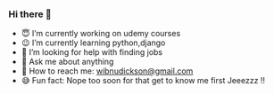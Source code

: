 ### Hi there 👋

- :innocent: I’m currently working on udemy courses
- :wink: I’m currently learning python,django
- 🤔 I’m looking for help with finding jobs
- 💬 Ask me about anything
- :pencil: How to reach me: wibnudickson@gmail.com
- :sweat_smile: Fun fact: Nope too soon for that get to know me first Jeeezzz !!

